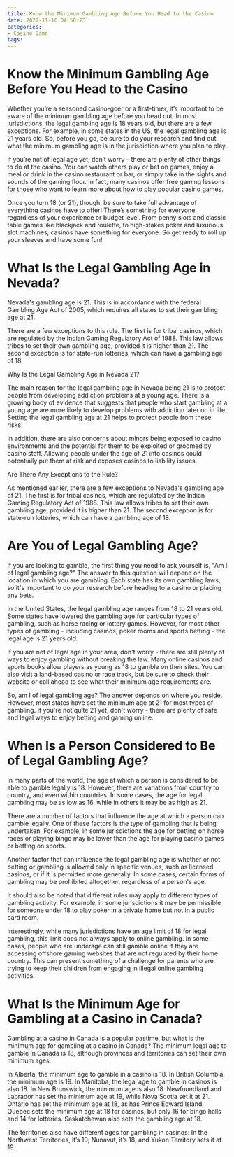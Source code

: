 ```yaml
---
title: Know the Minimum Gambling Age Before You Head to the Casino
date: 2022-11-16 04:50:23
categories:
- Casino Game
tags:
---
```



#  Know the Minimum Gambling Age Before You Head to the Casino

Whether you’re a seasoned casino-goer or a first-timer, it’s important to be aware of the minimum gambling age before you head out. In most jurisdictions, the legal gambling age is 18 years old, but there are a few exceptions. For example, in some states in the US, the legal gambling age is 21 years old. So, before you go, be sure to do your research and find out what the minimum gambling age is in the jurisdiction where you plan to play.

If you’re not of legal age yet, don’t worry – there are plenty of other things to do at the casino. You can watch others play or bet on games, enjoy a meal or drink in the casino restaurant or bar, or simply take in the sights and sounds of the gaming floor. In fact, many casinos offer free gaming lessons for those who want to learn more about how to play popular casino games.

Once you turn 18 (or 21), though, be sure to take full advantage of everything casinos have to offer! There’s something for everyone, regardless of your experience or budget level. From penny slots and classic table games like blackjack and roulette, to high-stakes poker and luxurious slot machines, casinos have something for everyone. So get ready to roll up your sleeves and have some fun!

#  What Is the Legal Gambling Age in Nevada?

Nevada's gambling age is 21. This is in accordance with the federal Gambling Age Act of 2005, which requires all states to set their gambling age at 21.

There are a few exceptions to this rule. The first is for tribal casinos, which are regulated by the Indian Gaming Regulatory Act of 1988. This law allows tribes to set their own gambling age, provided it is higher than 21. The second exception is for state-run lotteries, which can have a gambling age of 18.

Why Is the Legal Gambling Age in Nevada 21?

The main reason for the legal gambling age in Nevada being 21 is to protect people from developing addiction problems at a young age. There is a growing body of evidence that suggests that people who start gambling at a young age are more likely to develop problems with addiction later on in life. Setting the legal gambling age at 21 helps to protect people from these risks.

In addition, there are also concerns about minors being exposed to casino environments and the potential for them to be exploited or groomed by casino staff. Allowing people under the age of 21 into casinos could potentially put them at risk and exposes casinos to liability issues.

Are There Any Exceptions to the Rule?

As mentioned earlier, there are a few exceptions to Nevada's gambling age of 21. The first is for tribal casinos, which are regulated by the Indian Gaming Regulatory Act of 1988. This law allows tribes to set their own gambling age, provided it is higher than 21. The second exception is for state-run lotteries, which can have a gambling age of 18.

#  Are You of Legal Gambling Age?

If you are looking to gamble, the first thing you need to ask yourself is, "Am I of legal gambling age?" The answer to this question will depend on the location in which you are gambling. Each state has its own gambling laws, so it's important to do your research before heading to a casino or placing any bets.

In the United States, the legal gambling age ranges from 18 to 21 years old. Some states have lowered the gambling age for particular types of gambling, such as horse racing or lottery games. However, for most other types of gambling - including casinos, poker rooms and sports betting - the legal age is 21 years old.

If you are not of legal age in your area, don't worry - there are still plenty of ways to enjoy gambling without breaking the law. Many online casinos and sports books allow players as young as 18 to gamble on their sites. You can also visit a land-based casino or race track, but be sure to check their website or call ahead to see what their minimum age requirements are.

So, am I of legal gambling age? The answer depends on where you reside. However, most states have set the minimum age at 21 for most types of gambling. If you're not quite 21 yet, don't worry - there are plenty of safe and legal ways to enjoy betting and gaming online.

#  When Is a Person Considered to Be of Legal Gambling Age?

In many parts of the world, the age at which a person is considered to be able to gamble legally is 18. However, there are variations from country to country, and even within countries. In some cases, the age for legal gambling may be as low as 16, while in others it may be as high as 21.

There are a number of factors that influence the age at which a person can gamble legally. One of these factors is the type of gambling that is being undertaken. For example, in some jurisdictions the age for betting on horse races or playing bingo may be lower than the age for playing casino games or betting on sports.

Another factor that can influence the legal gambling age is whether or not betting or gambling is allowed only in specific venues, such as licensed casinos, or if it is permitted more generally. In some cases, certain forms of gambling may be prohibited altogether, regardless of a person's age.

It should also be noted that different rules may apply to different types of gambling activity. For example, in some jurisdictions it may be permissible for someone under 18 to play poker in a private home but not in a public card room.

Interestingly, while many jurisdictions have an age limit of 18 for legal gambling, this limit does not always apply to online gambling. In some cases, people who are underage can still gamble online if they are accessing offshore gaming websites that are not regulated by their home country. This can present something of a challenge for parents who are trying to keep their children from engaging in illegal online gambling activities.

#  What Is the Minimum Age for Gambling at a Casino in Canada?

Gambling at a casino in Canada is a popular pastime, but what is the minimum age for gambling at a casino in Canada? The minimum legal age to gamble in Canada is 18, although provinces and territories can set their own minimum ages.

In Alberta, the minimum age to gamble in a casino is 18. In British Columbia, the minimum age is 19. In Manitoba, the legal age to gamble in casinos is also 18. In New Brunswick, the minimum age is also 18. Newfoundland and Labrador has set the minimum age at 19, while Nova Scotia set it at 21. Ontario has set the minimum age at 18, as has Prince Edward Island. Quebec sets the minimum age at 18 for casinos, but only 16 for bingo halls and 14 for lotteries. Saskatchewan also sets the gambling age at 18.

The territories also have different ages for gambling in casinos: In the Northwest Territories, it’s 19; Nunavut, it’s 18; and Yukon Territory sets it at 19.